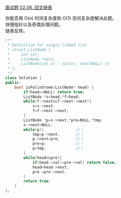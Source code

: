 [面试题 02.06. 回文链表](https://leetcode-cn.com/problems/palindrome-linked-list-lcci/)

你能否用 O(n) 时间复杂度和 O(1) 空间复杂度解决此题。  
快慢指针以及奇偶处理问题。  
链表反转。  

```cpp
/**
 * Definition for singly-linked list.
 * struct ListNode {
 *     int val;
 *     ListNode *next;
 *     ListNode(int x) : val(x), next(NULL) {}
 * };
 */
class Solution {
public:
    bool isPalindrome(ListNode* head) {
        if(head==NULL) return true;
        ListNode *s=head,*f=head;
        while(f->next&&f->next->next){
            s=s->next;
            f=f->next->next;
        }
        ListNode *p=s->next,*pre=NULL,*tmp;
        s->next=NULL;
        while(p){              //！
            tmp=p->next;       //！
            p->next=pre;       //！
            pre=p;             //！
            p=tmp;             //！
        }
        while(head&&pre){
            if(head->val!=pre->val) return false;
            head=head->next;
            pre =pre->next;
        }
        return true;
    }
};
```